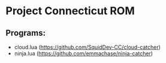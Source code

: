 # Project Connecticut ROM

## Programs:
- cloud.lua (https://github.com/SquidDev-CC/cloud-catcher)
- ninja.lua (https://github.com/emmachase/ninja-catcher)